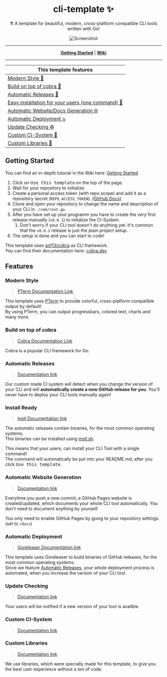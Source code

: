 <h1 align="center">cli-template ✨</h1>

<p align="center">⚗ A template for beautiful, modern, cross-platform compatible CLI tools written with Go!</p>

<p align="center">
<img src="https://user-images.githubusercontent.com/31022056/119876432-2e38bf00-bf28-11eb-859b-38f925b593e8.gif" alt="Screenshot">
</p>

----

<p align="center">
<strong><a href="#getting-started">Getting Started</a></strong>
|
<strong><a href="https://github.com/pterm/cli-template/wiki/">Wiki</a></strong>
</p>

----

|This template features|
|----------------------|
|[Modern Style 💎](#modern-style)|
|[Build on top of cobra 🐍](#build-on-top-of-cobra)|
|[Automatic Releases 🚀](#automatic-releases)|
|[Easy installation for your users (one command) 🐥](#install-ready)|
|[Automatic Website/Docs Generation 🌐](#automatic-website-generation)|
|[Automatic Deployment 🔝](#automatic-deployment)|
|[Update Checking ♻](#update-checking)|
|[Custom CI-System 🤖](#custom-ci-system)|
|[Custom Libraries 🔬](#custom-libraries)|

## Getting Started

You can find an in-depth tutorial in the Wiki here: [Getting Started](https://github.com/pterm/cli-template/wiki/Getting-Started)

1. Click on <kbd>Use this template</kbd> on the top of the page.
1. Wait for your repository to initialize.
1. Create a personal access token (with repo scope) and add it as a repository secret (`REPO_ACCESS_TOKEN`). [(GitHub Docs)](https://docs.github.com/es/actions/reference/encrypted-secrets#creating-encrypted-secrets-for-a-repository)
1. Clone and open your repository to change the name and description of your CLI in `./cmd/root.go`.
1. After you have set up your programm you have to create the very first release manually (`v0.0.1`) to initialize the CI-System.
    1. Don't worry if your CLI tool doesn't do anything yet. It's common that the `v0.0.1` release is just the plain project setup.
1. The setup is done and you can start to code!

This template uses [spf13/cobra](https://github.com/spf13/cobra) as CLI framework.  
You can find their documentation here: [cobra.dev](https://cobra.dev/)

## Features

### Modern Style

> [PTerm Documentation Link](https://pterm.sh/)

This template uses [PTerm](https://github.com/pterm/pterm) to provide colorful, cross-platform compatible output by default!  
By using PTerm, you can output progressbars, colored text, charts and many more.  

### Build on top of cobra
> [Cobra Documentation Link](https://cobra.dev/)

Cobra is a popular CLI framework for Go.

### Automatic Releases

> [Documentation link](https://github.com/pterm/cli-template/wiki/Automatic-Releases)

Our custom made CI system will detect when you change the version of your CLI and will **automatically create a new GitHub release for you**.
You'll never have to deploy your CLI tools manually again!

### Install Ready

> [Instl Documentation link](https://docs.instl.sh)

The automatic releases contain binaries, for the most common operating systems.  
This binaries can be installed using [instl.sh](https://docs.instl.sh).

This means that your users, can install your CLI Tool with a single command!  
The command will automatically be put into your README.md, after you click <kbd>Use this template</kbd>.

### Automatic Website Generation

> [Documentation link](https://github.com/pterm/cli-template/wiki/Automatic-Website-Generation)

Everytime you push a new commit, a GitHub Pages website is created/updated, which documents your whole CLI tool automatically.
You don't need to document anything by yourself.

You only need to enable GitHub Pages by going to your repository settings. (set to `/docs`)

### Automatic Deployment

> [Goreleaser Documentation link](https://goreleaser.com)

This template uses Goreleaser to build binaries of GitHub releases, for the most common operating systems.  
Since we feature [Automatic Releases](#automatic-releases), your whole deployment process is automated, when you increase
the version of your CLI tool.

### Update Checking

> [Documentation link](https://github.com/pterm/cli-template/wiki/Update-Checking)

Your users will be notified if a new version of your tool is availble.

### Custom CI-System

> [Documentation link](https://github.com/pterm/cli-template/wiki/Custom-CI-System)

### Custom Libraries

> [Documentation link](https://github.com/pterm/cli-template/wiki/Custom-Libraries)

We use libraries, which were specially made for this template, to give you the best user experience without a ton of code.
